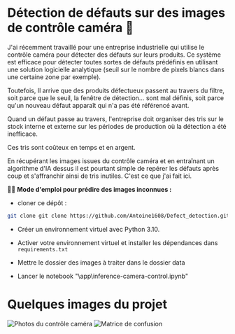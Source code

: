 # Détection de défauts sur des images de contrôle caméra 🚀

J'ai récemment travaillé pour une entreprise industrielle qui utilise le contrôle caméra pour détecter des défauts sur leurs produits. Ce système est efficace pour détecter toutes sortes de défauts prédéfinis en utilisant une solution logicielle analytique (seuil sur le nombre de pixels blancs dans une certaine zone par exemple). 

Toutefois, Il arrive que des produits défectueux passent au travers du filtre, soit parce que le seuil, la fenêtre de détection… sont mal définis, soit parce qu'un nouveau défaut apparaît qui n'a pas été référencé avant.

Quand un défaut passe au travers, l'entreprise doit organiser des tris sur le stock interne et externe sur les périodes de production où la détection a été inefficace.

Ces tris sont coûteux en temps et en argent. 

En récupérant les images issues du contrôle caméra et en entraînant un algorithme d'IA dessus il est pourtant simple de repérer les défauts après coup et s'affranchir ainsi de tris inutiles. C'est ce que j'ai fait ici.

🏄‍♂️ **Mode d'emploi pour prédire des images inconnues :**

*  cloner ce dépôt : 
```bash
git clone git clone https://github.com/Antoine1608/Defect_detection.git
```
*  Créer un environnement virtuel avec Python 3.10. 

* Activer votre environnement virtuel et installer les dépendances dans `requirements.txt`  

* Mettre le dossier des images à traiter dans le dossier data

* Lancer le notebook "\app\inference-camera-control.ipynb"

# Quelques images du projet

![Photos du contrôle caméra]("https://github.com/Antoine1608/Detection_defaut/blob/main/photos/photos_ctrl_cam.png")
![Matrice de confusion]("https://github.com/Antoine1608/Detection_defaut/blob/main/photos/confusion_matrix.png")